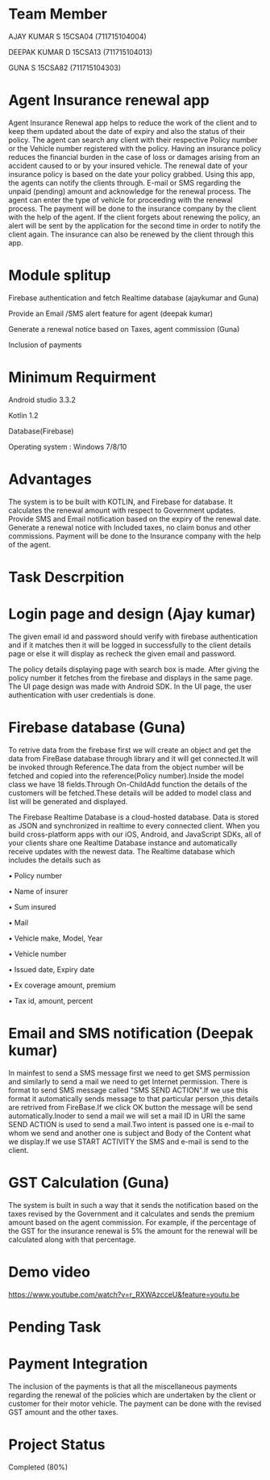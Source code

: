 # Team Member

AJAY KUMAR S 15CSA04 (711715104004) 

DEEPAK KUMAR D 15CSA13 (711715104013)

GUNA S 15CSA82 (711715104303)

# Agent Insurance renewal app
Agent Insurance Renewal app helps to reduce the work of the client and to keep them updated about the date of expiry and also the status of their policy. The agent can search any client with their respective Policy number or the Vehicle number registered with the policy. Having an insurance policy reduces the financial burden in the case of loss or damages arising from an accident caused to or by your insured vehicle. The renewal date of your insurance policy is based on the date your policy grabbed. Using this app, the agents can notify the clients through. E-mail or SMS regarding the unpaid (pending) amount and acknowledge for the renewal process. The agent can enter the type of vehicle for proceeding with the renewal process. The payment will be done to the insurance company by the client with the help of the agent. If the client forgets about renewing the policy, an alert will be sent by the application for the second time in order to notify the client again. The insurance can also be renewed by the client through this app.

# Module splitup

Firebase authentication and fetch Realtime database (ajaykumar and Guna)

Provide an Email /SMS alert feature for agent (deepak kumar)

Generate a renewal notice based on Taxes, agent commission (Guna)

Inclusion of payments

# Minimum Requirment

Android studio 3.3.2

Kotlin 1.2

Database(Firebase)

Operating system  :	Windows 7/8/10

# Advantages

The system is to be built with KOTLIN, and Firebase for database. It calculates the renewal amount with respect to Government updates. Provide SMS and Email notification based on the expiry of the renewal date. Generate a renewal notice with Included taxes, no claim bonus and other commissions. Payment will be done to the Insurance company with the help of the agent.


# Task Descrpition

 # Login page and design (Ajay kumar)
      
  The given email id and password should verify with firebase authentication and if it matches then it will be logged in successfully to the client details page or else it will display as recheck the given email and password.
  
  The policy details displaying page with search box is made. After giving the policy number it fetches from the firebase and displays in the same page.
      The UI page design was made with Android SDK. In the UI page, the user authentication with user credentials is done.
      
      
   # Firebase database (Guna)
   
  To retrive data from the firebase first we will create an object and get the data from FireBase database through library and it will get connected.It will be invoked through Reference.The data from the object number will be fetched and copied into the reference(Policy number).Inside the model class we have 18 fields.Through On-ChildAdd function the details of the customers will be fetched.These details will be added to model class and list will be generated and displayed.
 
 The Firebase Realtime Database is a cloud-hosted database. Data is stored as JSON and synchronized in realtime to every connected client. When you build cross-platform apps with our iOS, Android, and JavaScript SDKs, all of your clients share one Realtime Database instance and automatically receive updates with the newest data. The Realtime database which includes the details such as

•	Policy number

•	Name of insurer

•	Sum insured

•	Mail

•	Vehicle make, Model, Year

•	Vehicle number

•	Issued date, Expiry date

•	Ex coverage amount, premium

•	Tax id, amount, percent

 # Email and SMS notification (Deepak kumar)
 
 In mainfest to send a SMS message  first we need to get SMS permission and similarly to send a mail we need to get Internet permission.
There is format to send SMS message called "SMS SEND ACTION".If we use this format it automatically sends message to that particular person ,this details are retrived from FireBase.If we click OK button the message will be send automatically.Inoder to send a mail we will set a mail ID in URI the same SEND ACTION is used to send a mail.Two intent is passed one is e-mail to whom we send and another one is subject and Body of the Content what we display.If we use START ACTIVITY the SMS and e-mail is send to the client.
 
 
# GST Calculation (Guna)

The system is built in such a way that it sends the notification based on the taxes revised by the Government and it calculates and sends the premium amount based on the agent commission. For example, if the percentage of the GST for the insurance renewal is 5% the amount for the renewal will be calculated along with that percentage. 

# Demo video

https://www.youtube.com/watch?v=r_RXWAzcceU&feature=youtu.be

# Pending Task

 # Payment Integration
    
  The inclusion of the payments is that all the miscellaneous payments regarding the renewal of the policies which are undertaken by the client or customer for their motor vehicle. The payment can be done with the revised GST amount and the other taxes.


# Project Status

Completed (80%)
 
    




